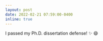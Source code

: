 ```yaml
---
layout: post
date: 2022-02-21 07:59:00-0400
inline: true
---
```


I passed my Ph.D. dissertation defense! :sparkles: :smile:

<!-- A simple inline announcement with Markdown emoji! :sparkles: :smile: -->
